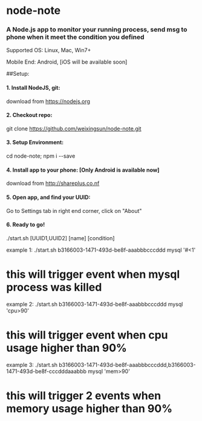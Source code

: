 # node-note
### A Node.js app to monitor your running process, send msg to phone when it meet the condition you defined
   Supported OS: Linux, Mac, Win7+
   
   Mobile End: Android, [iOS will be available soon]

##Setup:

#### 1. Install NodeJS, git: 
   download from https://nodejs.org
   
#### 2. Checkout repo:  
   git clone https://github.com/weixingsun/node-note.git
   
#### 3. Setup Environment:
   cd node-note; npm i --save
   
#### 4. Install app to your phone: [Only Android is available now]
   download from http://shareplus.co.nf
   
#### 5. Open app, and find your UUID: 
   Go to Settings tab in right end corner, click on "About"
   
#### 6. Ready to go!
   ./start.sh [UUID1,UUID2] [name] [condition]
   
   example 1: ./start.sh b3166003-1471-493d-be8f-aaabbbcccddd mysql '#<1'  
   # this will trigger event when mysql process was killed
   
   example 2: ./start.sh b3166003-1471-493d-be8f-aaabbbcccddd mysql 'cpu>90'  
   # this will trigger event when cpu usage higher than 90%
   
   example 3: ./start.sh b3166003-1471-493d-be8f-aaabbbcccddd,b3166003-1471-493d-be8f-cccdddaaabbb mysql 'mem>90'  
   # this will trigger 2 events when memory usage higher than 90%
